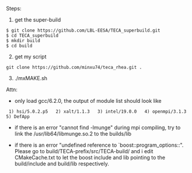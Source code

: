 
Steps:

1. get the super-build 

```
$ git clone https://github.com/LBL-EESA/TECA_superbuild.git
$ cd TECA_superbuild
$ mkdir build
$ cd build
```

2. get my script

```
git clone https://github.com/minxu74/teca_rhea.git .
```

3. ./mxMAKE.sh


Attn:

- only load gcc/6.2.0, the output of module list should look like

` 1) hsi/5.0.2.p5   2) xalt/1.1.3   3) intel/19.0.0   4) openmpi/3.1.3   5) DefApp`

- if there is an error "cannot find -lmunge" during mpi compiling, try to link the /usr/lib64/libmunge.so.2 to the builds/lib

- if there is an error "undefined reference to `boost::program_options::". Please go to build/TECA-prefix/src/TECA-build/ and i
edit CMakeCache.txt to let the boost include and lib pointing to the build/include and build/lib respectively.
 

